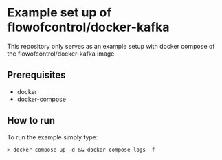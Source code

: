 # Example set up of flowofcontrol/docker-kafka
This repository only serves as an example setup with docker compose of the flowofcontrol/docker-kafka image.

## Prerequisites
* docker
* docker-compose

## How to run
To run the example simply type:
```
> docker-compose up -d && docker-compose logs -f
```
